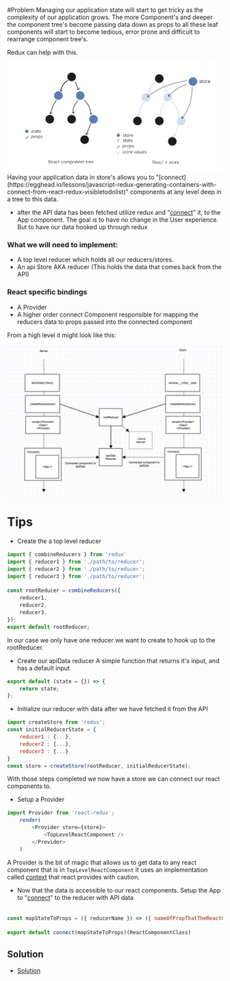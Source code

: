 #Problem 
Managing our application state will start to get tricky as the complexity of
our application grows. The more Component's and deeper the component tree's become 
passing data down as props to all these leaf components will start to become 
tedious, error prone and difficult to rearrange component tree's. 

Redux can help with this.
<div><img src="./docs/output.png" /></div>
Having your application data in store's allows you to "[connect](https://egghead.io/lessons/javascript-redux-generating-containers-with-connect-from-react-redux-visibletodolist)" components at any level deep 
in a tree to this data.  

- after the API data has been fetched utilize redux and "[connect](https://egghead.io/lessons/javascript-redux-generating-containers-with-connect-from-react-redux-visibletodolist)" it, 
to the App component. The goal is to have no change in the User experience. But to have our data hooked up through redux  

### What we will need to implement:
- A top level reducer which holds all our reducers/stores.
- An api Store AKA reducer (This holds the data that comes back from the API)

### React specific bindings
- A Provider
- A higher order connect Component responsible for mapping the reducers data to props passed into
the connected component

From a high level it might look like this:
<div><img src="./docs/output2.png" /></div>


# Tips
- Create the a top level reducer
```js
import { combineReducers } from 'redux'
import { reducer1 } from './path/to/reducer';
import { reducer2 } from './path/to/reducer';
import { reducer3 } from './path/to/reducer';

const rootReducer = combineReducers({ 
    reducer1,
    reducer2,
    reducer3,
});
export default rootReducer;
```
In our case we only have one reducer we want to create to hook up to the rootReducer.
- Create our apiData reducer A simple function that returns it's input, and has a default input
```js
export default (state = {}) => {
    return state;
};
```

- Initialize our reducer with data after we have fetched it from the API
```js
import createStore from 'redux';
const initialReducerState = {
    reducer1 : {...},
    reducer2 : {...},
    reducer3 : {...}
}
const store = createStore(rootReducer, initialReducerState); 
```

With those steps completed we now have a store we can connect our react components to.

- Setup a Provider
```js
import Provider from 'react-redux';
    render(
        <Provider store={store}>
            <TopLevelReactComponent />
        </Provider>
    )
```
A Provider is the bit of magic that allows us to get data to any react component that is in `TopLevelReactComponent`
it uses an implementation called [context](https://facebook.github.io/react/docs/context.html) that react provides with caution. 

- Now that the data is accessible to our react components. Setup the App to "[connect](https://egghead.io/lessons/javascript-redux-generating-containers-with-connect-from-react-redux-visibletodolist)" to the reducer with API data
```js

const mapStateToProps = ({ reducerName }) => ({ nameOfPropThatTheReactComponentAccesses: reducerName.property1, ... });

export default connect(mapStateToProps)(ReactComponentClass)
```

## Solution
- [Solution](https://github.com/azaharakis/app-with-server-rendering/compare/09c9e80...9b8e557)